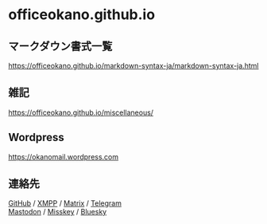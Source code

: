 # officeokano.github.io

## マークダウン書式一覧
<https://officeokano.github.io/markdown-syntax-ja/markdown-syntax-ja.html>

## 雑記
<https://officeokano.github.io/miscellaneous/>

## Wordpress
<https://okanomail.wordpress.com>

## 連絡先
[GitHub](https://github.com/officeokano) / 
[XMPP](xmpp:dolly7711@xmpp.jp?omemo-sid-989426646=10f9db44f140f66470d2b3c547311c064c4a7a773c06671bf17f0d12e8fc4c7c;omemo-sid-952505098=a2e9e3f7f1d7956d11a81c89383ee7277bef6152f1af5405782b8c571ab10f12) / 
[Matrix](https://matrix.to/#/@okano:mozilla.org) /
[Telegram](https://t.me/xitoc1)  
<a rel="me" href="https://mastodon.social/@xfer">Mastodon</a> / <a rel="me" href="https://twely.etn.icu/@exponent6452">Misskey</a> / 
[Bluesky](https://bsky.app/profile/officeokano.github.io)  
